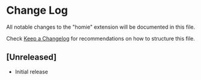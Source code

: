 # Change Log

All notable changes to the "homie" extension will be documented in this file.

Check [Keep a Changelog](http://keepachangelog.com/) for recommendations on how to structure this file.

## [Unreleased]

- Initial release